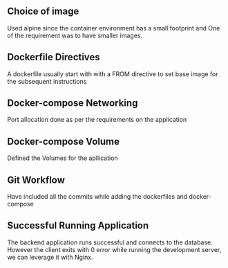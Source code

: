 ## Choice of image

Used alpine since the container environment has a small footprint and One of the requirement was to have smaller images.

## Dockerfile Directives
A dockerfile usually start with with a FROM directive to set base image for the subsequent instructions

## Docker-compose Networking

Port allocation done as per the requirements on the application

## Docker-compose Volume

Defined the Volumes for the apllication

## Git Workflow

Have included all the commits while adding the dockerfiles and docker-compose

## Successful Running Application

The backend application runs successful and connects to the database. However the client exits with 0 error while running the development server, we can leverage it with Nginx.

